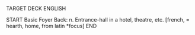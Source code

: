 TARGET DECK
ENGLISH

START
Basic
Foyer
Back: n. Entrance-hall in a hotel, theatre, etc. [french, = hearth, home, from latin *focus]
END

